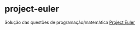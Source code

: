 # project-euler

Solução das questões de programação/matemática [Project Euler](https://projecteuler.net)
